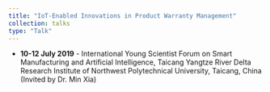 ```yaml
---
title: "IoT-Enabled Innovations in Product Warranty Management"
collection: talks
type: "Talk"
---
```

<ul>
  <li><b>10-12 July 2019</b> - International Young Scientist Forum on Smart Manufacturing and Artificial Intelligence, Taicang Yangtze River Delta Research Institute of Northwest Polytechnical University, Taicang, China (Invited by Dr. Min Xia)</li>
</ul>
